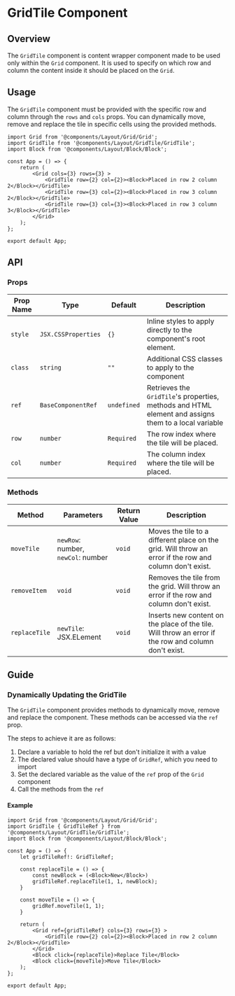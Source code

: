 # GridTile Component

## Overview

The `GridTile` component is content wrapper component made to be used only within the `Grid` component. It is used to specify on which row and column the content inside it should be placed on the `Grid`.

## Usage 

The `GridTile` component must be provided with the specific row and column through the `rows` and `cols` props. You can dynamically move, remove and replace the tile in specific cells using the provided methods.

```tsx
import Grid from '@components/Layout/Grid/Grid';
import GridTile from '@components/Layout/GridTile/GridTile';
import Block from '@components/Layout/Block/Block';

const App = () => {
    return (
        <Grid cols={3} rows={3} >
            <GridTile row={2} col={2}><Block>Placed in row 2 column 2</Block></GridTile>
            <GridTile row={3} col={2}><Block>Placed in row 3 column 2</Block></GridTile>
            <GridTile row={3} col={3}><Block>Placed in row 3 column 3</Block></GridTile>
        </Grid>
    );
};

export default App;
```

## API

### Props
|Prop Name |Type |Default | Description |
|---|---|---|---|
| `style` | `JSX.CSSProperties` | `{}` | Inline styles to apply directly to the component's root element. |
| `class` | `string` | `""` | Additional CSS classes to apply to the component |
| `ref` | `BaseComponentRef` | `undefined` | Retrieves the `GridTile`'s properties, methods and HTML element and assigns them to a local variable |
| `row` | `number` | `Required` | The row index where the tile will be placed. |
| `col` | `number` | `Required` | The column  index where the tile will be placed. |

### Methods
|Method |Parameters |Return Value |Description |
|---|---|---|---|
| `moveTile` | `newRow`: number, `newCol`: number | `void` | Moves the tile to a different place on the grid. Will throw an error if the row and column don't exist. |
| `removeItem` | `void` | `void` | Removes the tile from the grid. Will throw an error if the row and column don't exist. |
| `replaceTile` | `newTile`: JSX.ELement | `void` | Inserts new content on the place of the tile. Will throw an error if the row and column don't exist. |

## Guide

### Dynamically Updating the GridTile 

The `GridTile` component provides methods to dynamically move, remove and replace the component. These methods can be accessed via the `ref` prop. 

The steps to achieve it are as follows:

1. Declare a variable to hold the ref but don't initialize it with a value
2. The declared value should have a type of `GridRef`, which you need to import
3. Set the declared variable as the value of the `ref` prop of the `Grid` component
4. Call the methods from the `ref`

#### Example
```tsx
import Grid from '@components/Layout/Grid/Grid';
import GridTile { GridTileRef } from '@components/Layout/GridTile/GridTile';
import Block from '@components/Layout/Block/Block';

const App = () => {
    let gridTileRef!: GridTileRef;

    const replaceTile = () => {
        const newBlock = (<Block>New</Block>)
        gridTileRef.replaceTile(1, 1, newBlock);
    }

    const moveTile = () => {
        gridRef.moveTile(1, 1);
    }

    return (
        <Grid ref={gridTileRef} cols={3} rows={3} >
            <GridTile row={2} col={2}><Block>Placed in row 2 column 2</Block></GridTile>
        </Grid>
        <Block click={replaceTile}>Replace Tile</Block>
        <Block click={moveTile}>Move Tile</Block>
    );
};

export default App;
```